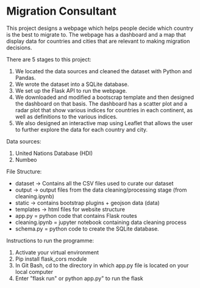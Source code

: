 # Migration Consultant

This project designs a webpage which helps people decide which country is the best to migrate to. The webpage has a dashboard and a map that display data for countries and cities that are relevant to making migration decisions.

There are 5 stages to this project:
1. We located the data sources and cleaned the dataset with Python and Pandas.
2. We wrote the dataset into a SQLite database.
3. We set up the Flask API to run the webpage.
4. We downloaded and modified a bootscrap template and then designed the dashboard on that basis. The dashboard has a scatter plot and a radar plot that show various indices for countries in each continent, as well as definitions to the various indices.
5. We also designed an interactive map using Leaflet that allows the user to further explore the data for each country and city.

Data sources:
1. United Nations Database (HDI)
2. Numbeo

File Structure:
- dataset -> Contains all the CSV files used to curate our dataset
- output -> output files from the data cleaning/processing stage (from cleaning.ipynb)
- static -> contains bootstrap plugins + geojson data (data)
- templates -> html files for website structure
- app.py = python code that contains Flask routes
- cleaning.ipynb = jupyter notebook containing data cleaning process
- schema.py = python code to create the SQLite database.

Instructions to run the programme:
1. Activate your virtual environment
2. Pip install flask_cors module
3. In Git Bash, cd to the directory in which app.py file is located on your local computer
4. Enter "flask run" or python app.py" to run the flask
